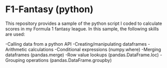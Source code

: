 # F1-Fantasy (python)
This repository provides a sample of the python script I coded to calculate scores in my Formula 1 fantasy league. In this sample, the following skills are used:

-Calling data from a python API
-Creating/manipulating dataframes
-Arithmetic calculations
-Conditional expressions (numpy.where)
-Merging dataframes (pandas.merge)
-Row value lookups (pandas.DataFrame.loc)
-Grouping operations (pandas.DataFrame.groupby)

